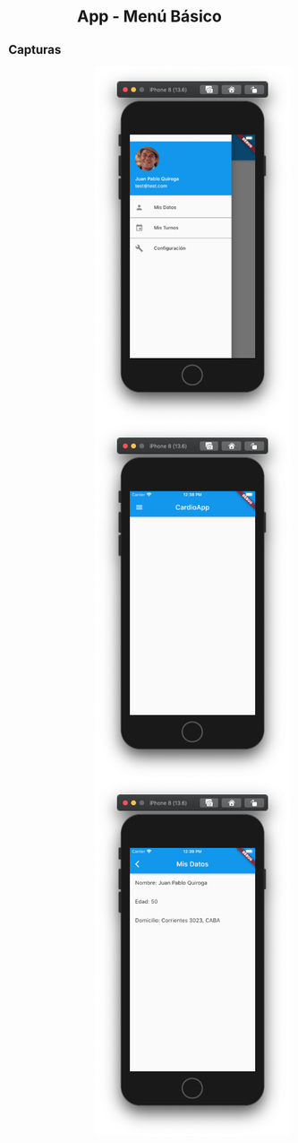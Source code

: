 <h1 align="center">
App - Menú Básico
</h1>

## Capturas
<p> 
<img src="images/Screen_3.png" align="right" width="350">
<img src="images/Screen_1.png" align="right" width="350">
<img src="images/Screen_2.png" align="right" width="350">
</p>
